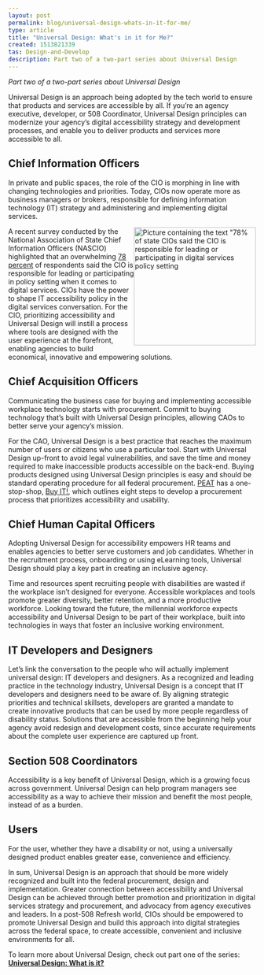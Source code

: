 ```yaml
---
layout: post
permalink: blog/universal-design-whats-in-it-for-me/
type: article
title: "Universal Design: What's in it for Me?"
created: 1513821339
tas: Design-and-Develop
description: Part two of a two-part series about Universal Design
---
```


_Part two of a two-part series about Universal Design_

Universal Design is an approach being adopted by the tech world to ensure that products and services are accessible by all. If you&rsquo;re an agency executive, developer, or 508 Coordinator, Universal Design principles can modernize your agency&rsquo;s digital accessibility strategy and development processes, and enable you to deliver products and services more accessible to all.

## Chief Information Officers

In private and public spaces, the role of the CIO is morphing in line with changing technologies and priorities. Today, CIOs now operate more as business managers or brokers, responsible for defining information technology (IT) strategy and administering and implementing digital services.

<img alt="Picture containing the text &quot;78% of state CIOs said the CIO is responsible for leading or participating in digital services policy setting" src="/sites/all/themes/508retheme/images/universal-design-whats-in-it-for-me.png" style="width: 248px; height: 240px; float: right;" /> A recent survey conducted by the National Association of State Chief Information Officers (NASCIO) highlighted that an overwhelming [78 percent][1] of respondents said the CIO is responsible for leading or participating in policy setting when it comes to digital services. CIOs have the power to shape IT accessibility policy in the digital services conversation. For the CIO, prioritizing accessibility and Universal Design will instill a process where tools are designed with the user experience at the forefront, enabling agencies to build economical, innovative and empowering solutions.

## Chief Acquisition Officers

Communicating the business case for buying and implementing accessible workplace technology starts with procurement. Commit to buying technology that&rsquo;s built with Universal Design principles, allowing CAOs to better serve your agency&rsquo;s mission.

For the CAO, Universal Design is a best practice that reaches the maximum number of users or citizens who use a particular tool. Start with Universal Design up-front to avoid legal vulnerabilities, and save the time and money required to make inaccessible products accessible on the back-end. Buying products designed using Universal Design principles is easy and should be standard operating procedure for all federal procurement. [PEAT][2] has a one-stop-shop, [Buy IT!,][3] which outlines eight steps to develop a procurement process that prioritizes accessibility and usability.

## Chief Human Capital Officers

Adopting Universal Design for accessibility empowers HR teams and enables agencies to better serve customers and job candidates. Whether in the recruitment process, onboarding or using eLearning tools, Universal Design should play a key part in creating an inclusive agency.

Time and resources spent recruiting people with disabilities are wasted if the workplace isn&rsquo;t designed for everyone. Accessible workplaces and tools promote greater diversity, better retention, and a more productive workforce. Looking toward the future, the millennial workforce expects accessibility and Universal Design to be part of their workplace, built into technologies in ways that foster an inclusive working environment.

## IT Developers and Designers

Let&rsquo;s link the conversation to the people who will actually implement universal design: IT developers and designers. As a recognized and leading practice in the technology industry, Universal Design is a concept that IT developers and designers need to be aware of. By aligning strategic priorities and technical skillsets, developers are granted a mandate to create innovative products that can be used by more people regardless of disability status. Solutions that are accessible from the beginning help your agency avoid redesign and development costs, since accurate requirements about the complete user experience are captured up front.

## Section 508 Coordinators

Accessibility is a key benefit of Universal Design, which is a growing focus across government. Universal Design can help program managers see accessibility as a way to achieve their mission and benefit the most people, instead of as a burden.

## Users

For the user, whether they have a disability or not, using a universally designed product enables greater ease, convenience and efficiency.

In sum, Universal Design is an approach that should be more widely recognized and built into the federal procurement, design and implementation. Greater connection between accessibility and Universal Design can be achieved through better promotion and prioritization in digital services strategy and procurement, and advocacy from agency executives and leaders. In a post-508 Refresh world, CIOs should be empowered to promote Universal Design and build this approach into digital strategies across the federal space, to create accessible, convenient and inclusive environments for all.

To learn more about Universal Design, check out part one of the series: **[Universal Design: What is it?][4]**

&nbsp;

 [1]: https://www.nascio.org/Portals/0/Publications/Documents/2017/NASCIO_2017_State_CIO_Survey.pdf?ver=2017-10-25-174540-510
 [2]: https://www.peatworks.org/
 [3]: https://www.peatworks.org/buy-IT/priorities
 [4]: /blog/Universal-Design-What-is-it